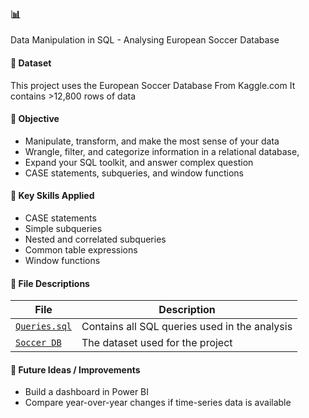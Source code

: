 ### 📊 
Data Manipulation in SQL - Analysing European Soccer Database

#### 📁 Dataset
This project uses the European Soccer Database From Kaggle.com
It contains >12,800 rows of data

#### 🎯 Objective
- Manipulate, transform, and make the most sense of your data
- Wrangle, filter, and categorize information in a relational database, 
- Expand your SQL toolkit, and answer complex question
- CASE statements, subqueries, and window functions

#### 🧠 Key Skills Applied
- CASE statements
- Simple subqueries
- Nested and correlated subqueries
- Common table expressions
- Window functions

#### 🧾 File Descriptions
| File | Description |
|------|-------------|
| [`Queries.sql`](https://github.com/nalapalu/SQL_portfolio-projects/blob/main/Data%20Manipulation%20in%20SQL%20-%20Analysing%20Football%20database/Queries.sql) | Contains all SQL queries used in the analysis |
| [`Soccer DB`](https://www.kaggle.com/datasets/hugomathien/soccer) | The dataset used for the project |

#### 💭 Future Ideas / Improvements
- Build a dashboard in Power BI  
- Compare year-over-year changes if time-series data is available
